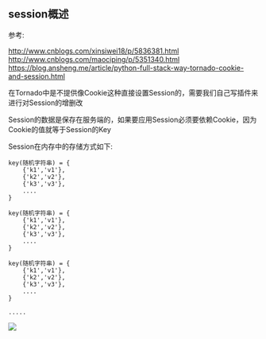 
## session概述
参考:

http://www.cnblogs.com/xinsiwei18/p/5836381.html
http://www.cnblogs.com/maociping/p/5351340.html
https://blog.ansheng.me/article/python-full-stack-way-tornado-cookie-and-session.html

在Tornado中是不提供像Cookie这种直接设置Session的，需要我们自己写插件来进行对Session的增删改

Session的数据是保存在服务端的，如果要应用Session必须要依赖Cookie，因为Cookie的值就等于Session的Key

Session在内存中的存储方式如下:
```
key(随机字符串) = {
	{'k1','v1'},
	{'k2','v2'},
	{'k3','v3'},
	....
}

key(随机字符串) = {
	{'k1','v1'},
	{'k2','v2'},
	{'k3','v3'},
	....
}

key(随机字符串) = {
	{'k1','v1'},
	{'k2','v2'},
	{'k3','v3'},
	....
}

.....
```
![](http://ww1.sinaimg.cn/large/9e792b8fgy1fja87en7gcj20q80cn0t1)




